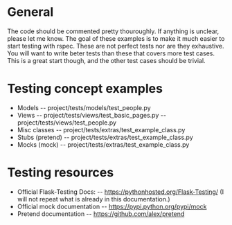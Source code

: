 General
=====================
The code should be commented pretty thouroughly. If anything is unclear, please let me know. The goal of these examples is to make it much easier to start testing with rspec. These are not perfect tests nor are they exhaustive. You will want to write beter tests than these that covers more test cases. This is a great start though, and the other test cases should be trivial.

Testing concept examples
=====================
- Models
-- project/tests/models/test_people.py
- Views
-- project/tests/views/test_basic_pages.py
-- project/tests/views/test_people.py
- Misc classes
-- project/tests/extras/test_example_class.py
- Stubs (pretend)
-- project/tests/extras/test_example_class.py
- Mocks (mock)
-- project/tests/extras/test_example_class.py

Testing resources
=====================
- Official Flask-Testing Docs: 
-- https://pythonhosted.org/Flask-Testing/ (I will not repeat what is already in this documentation.)
- Official mock documentation
-- https://pypi.python.org/pypi/mock
- Pretend documentation
-- https://github.com/alex/pretend
